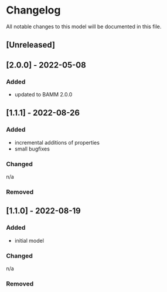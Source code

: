 # Changelog
All notable changes to this model will be documented in this file.

## [Unreleased]

## [2.0.0] - 2022-05-08
### Added
- updated to BAMM 2.0.0

## [1.1.1] - 2022-08-26
### Added
- incremental additions of properties
- small bugfixes

### Changed
n/a

### Removed

## [1.1.0] - 2022-08-19
### Added
- initial model

### Changed
n/a

### Removed

